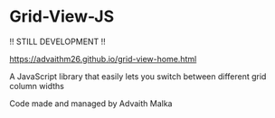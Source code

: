 # Grid-View-JS
!! STILL DEVELOPMENT !!

https://advaithm26.github.io/grid-view-home.html

A JavaScript library that easily lets you switch between different grid column widths

Code made and managed by Advaith Malka
